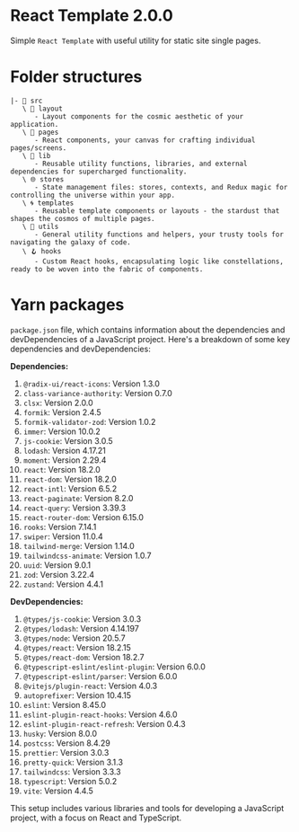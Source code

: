 # React Template 2.0.0

Simple `React Template` with useful utility for static site single pages.

# Folder structures

```
|- 📁 src
   \ 🎨 layout
      - Layout components for the cosmic aesthetic of your application.
   \ 📄 pages
      - React components, your canvas for crafting individual pages/screens.
   \ 🧰 lib
      - Reusable utility functions, libraries, and external dependencies for supercharged functionality.
   \ 🌐 stores
      - State management files: stores, contexts, and Redux magic for controlling the universe within your app.
   \ 🌀 templates
      - Reusable template components or layouts - the stardust that shapes the cosmos of multiple pages.
   \ 🔧 utils
      - General utility functions and helpers, your trusty tools for navigating the galaxy of code.
   \ 🪝 hooks
      - Custom React hooks, encapsulating logic like constellations, ready to be woven into the fabric of components.
```

# Yarn packages

`package.json` file, which contains information about the dependencies and devDependencies of a JavaScript project. Here's a breakdown of some key dependencies and devDependencies:

**Dependencies:**

1. `@radix-ui/react-icons`: Version 1.3.0
2. `class-variance-authority`: Version 0.7.0
3. `clsx`: Version 2.0.0
4. `formik`: Version 2.4.5
5. `formik-validator-zod`: Version 1.0.2
6. `immer`: Version 10.0.2
7. `js-cookie`: Version 3.0.5
8. `lodash`: Version 4.17.21
9. `moment`: Version 2.29.4
10. `react`: Version 18.2.0
11. `react-dom`: Version 18.2.0
12. `react-intl`: Version 6.5.2
13. `react-paginate`: Version 8.2.0
14. `react-query`: Version 3.39.3
15. `react-router-dom`: Version 6.15.0
16. `rooks`: Version 7.14.1
17. `swiper`: Version 11.0.4
18. `tailwind-merge`: Version 1.14.0
19. `tailwindcss-animate`: Version 1.0.7
20. `uuid`: Version 9.0.1
21. `zod`: Version 3.22.4
22. `zustand`: Version 4.4.1

**DevDependencies:**

1. `@types/js-cookie`: Version 3.0.3
2. `@types/lodash`: Version 4.14.197
3. `@types/node`: Version 20.5.7
4. `@types/react`: Version 18.2.15
5. `@types/react-dom`: Version 18.2.7
6. `@typescript-eslint/eslint-plugin`: Version 6.0.0
7. `@typescript-eslint/parser`: Version 6.0.0
8. `@vitejs/plugin-react`: Version 4.0.3
9. `autoprefixer`: Version 10.4.15
10. `eslint`: Version 8.45.0
11. `eslint-plugin-react-hooks`: Version 4.6.0
12. `eslint-plugin-react-refresh`: Version 0.4.3
13. `husky`: Version 8.0.0
14. `postcss`: Version 8.4.29
15. `prettier`: Version 3.0.3
16. `pretty-quick`: Version 3.1.3
17. `tailwindcss`: Version 3.3.3
18. `typescript`: Version 5.0.2
19. `vite`: Version 4.4.5

This setup includes various libraries and tools for developing a JavaScript project, with a focus on React and TypeScript.
